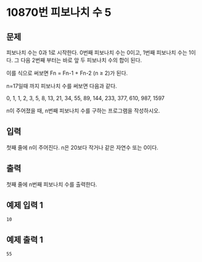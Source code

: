 # 10870번 피보나치 수 5

## 문제
피보나치 수는 0과 1로 시작한다. 0번째 피보나치 수는 0이고, 1번째 피보나치 수는 1이다. 그 다음 2번째 부터는 바로 앞 두 피보나치 수의 합이 된다.

이를 식으로 써보면 Fn = Fn-1 + Fn-2 (n ≥ 2)가 된다.

n=17일때 까지 피보나치 수를 써보면 다음과 같다.

0, 1, 1, 2, 3, 5, 8, 13, 21, 34, 55, 89, 144, 233, 377, 610, 987, 1597

n이 주어졌을 때, n번째 피보나치 수를 구하는 프로그램을 작성하시오.

## 입력
첫째 줄에 n이 주어진다. n은 20보다 작거나 같은 자연수 또는 0이다.

## 출력
첫째 줄에 n번째 피보나치 수를 출력한다.

## 예제 입력 1
	10
## 예제 출력 1
	55